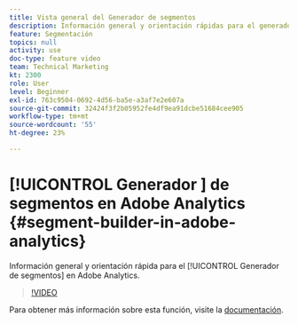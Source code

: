 ```yaml
---
title: Vista general del Generador de segmentos
description: Información general y orientación rápidas para el generador de segmentos en Adobe Analytics.
feature: Segmentación
topics: null
activity: use
doc-type: feature video
team: Technical Marketing
kt: 2300
role: User
level: Beginner
exl-id: 763c9504-0692-4d56-ba5e-a3af7e2e607a
source-git-commit: 32424f3f2b05952fe4df9ea91dcbe51684cee905
workflow-type: tm+mt
source-wordcount: '55'
ht-degree: 23%

---
```


# [!UICONTROL Generador ] de segmentos en Adobe Analytics {#segment-builder-in-adobe-analytics}

Información general y orientación rápida para el [!UICONTROL Generador de segmentos] en Adobe Analytics.

>[!VIDEO](https://video.tv.adobe.com/v/25404/?quality=12)

Para obtener más información sobre esta función, visite la [documentación](https://marketing.adobe.com/resources/help/en_US/analytics/segment/index.html?f=seg_build_ui).
